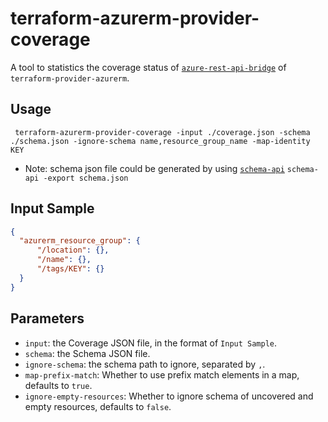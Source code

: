 # terraform-azurerm-provider-coverage

A tool to statistics the coverage status of [`azure-rest-api-bridge`](https://github.com/magodo/azure-rest-api-bridge) of `terraform-provider-azurerm`.

## Usage

```shell
 terraform-azurerm-provider-coverage -input ./coverage.json -schema ./schema.json -ignore-schema name,resource_group_name -map-identity KEY
```

- Note: schema json file could be generated by using [`schema-api`](https://github.com/hashicorp/terraform-provider-azurerm/tree/main/internal/tools/schema-api) `schema-api -export schema.json`

## Input Sample
```json
{
  "azurerm_resource_group": {
      "/location": {},
      "/name": {},
      "/tags/KEY": {}
  }
}
```

## Parameters

- `input`: the Coverage JSON file, in the format of `Input Sample`.
- `schema`: the Schema JSON file.
- `ignore-schema`: the schema path to ignore, separated by `,`.
- `map-prefix-match`: Whether to use prefix match elements in a map, defaults to `true`. 
- `ignore-empty-resources`: Whether to ignore schema of uncovered and empty resources, defaults to `false`.